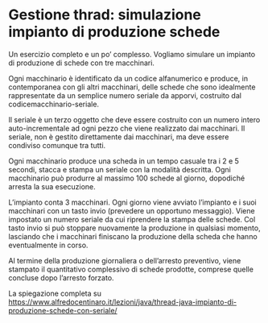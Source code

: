 # Gestione thrad: simulazione impianto di produzione schede
Un esercizio completo e un po’ complesso. Vogliamo simulare un impianto di produzione di schede con tre macchinari.

Ogni macchinario è identificato da un codice alfanumerico e produce, in contemporanea con gli altri macchinari, delle schede che sono idealmente rappresentate da un semplice numero seriale da apporvi, costruito dal codicemacchinario-seriale.

Il seriale è un terzo oggetto che deve essere costruito con un numero intero auto-incrementale ad ogni pezzo che viene realizzato dai macchinari. Il seriale, non è gestito direttamente dai macchinari, ma deve essere condiviso comunque tra tutti.

Ogni macchinario produce una scheda in un tempo casuale tra i 2 e 5 secondi, stacca e stampa un seriale con la modalità descritta. Ogni macchinario può produrre al massimo 100 schede al giorno, dopodiché arresta la sua esecuzione.

L’impianto conta 3 macchinari. Ogni giorno viene avviato l’impianto e i suoi macchinari con un tasto invio (prevedere un opportuno messaggio). Viene impostato un numero seriale da cui riprendere la stampa delle schede. Col tasto invio si può stoppare nuovamente la produzione in qualsiasi momento, lasciando che i macchinari finiscano la produzione della scheda che hanno eventualmente in corso.


Al termine della produzione giornaliera o dell’arresto preventivo, viene stampato il quantitativo complessivo di schede prodotte, comprese quelle concluse dopo l’arresto forzato.

La spiegazione completa su https://www.alfredocentinaro.it/lezioni/java/thread-java-impianto-di-produzione-schede-con-seriale/

